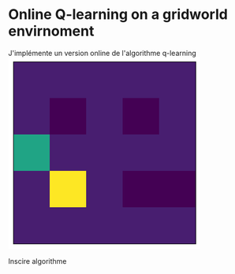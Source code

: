# Online Q-learning on a gridworld envirnoment
J'implémente un version online de l'algorithme q-learning
![Alt text](image/myimage.gif)

Inscire algorithme
